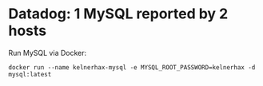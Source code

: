 # Datadog: 1 MySQL reported by 2 hosts

Run MySQL via Docker:

```
docker run --name kelnerhax-mysql -e MYSQL_ROOT_PASSWORD=kelnerhax -d mysql:latest
```
